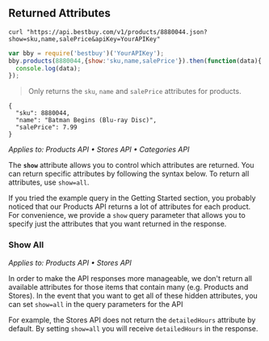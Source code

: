 ## Returned Attributes

```shell
curl "https://api.bestbuy.com/v1/products/8880044.json?show=sku,name,salePrice&apiKey=YourAPIKey"
```

```javascript
var bby = require('bestbuy')('YourAPIKey');
bby.products(8880044,{show:'sku,name,salePrice'}).then(function(data){
  console.log(data);
});
```

> Only returns the `sku`, `name` and `salePrice` attributes for products.

```json-doc
{
  "sku": 8880044,
  "name": "Batman Begins (Blu-ray Disc)",
  "salePrice": 7.99
}
```


*Applies to: Products API &#8226; Stores API &#8226; Categories API*

The **`show`** attribute allows you to control which attributes are returned. You can return specific attributes by following the syntax below. To return all attributes, use `show=all`.

If you tried the example query in the Getting Started section, you probably noticed that our Products API returns a lot of attributes for each product. For convenience, we provide a `show` query parameter that allows you to specify just the attributes that you want returned in the response.

### Show All

*Applies to: Products API &#8226; Stores API*

In order to make the API responses more manageable, we don't return all available attributes for those items that contain many (e.g. Products and Stores). In the event that you want to get all of these hidden attributes, you can set `show=all` in the query parameters for the API

For example, the Stores API does not return the `detailedHours` attribute by default. By setting `show=all` you will receive `detailedHours` in the response.
